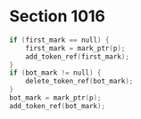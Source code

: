 # Section 1016

```c << Update the values of |first_mark| and |bot_mark| >>=
if (first_mark == null) {
    first_mark = mark_ptr(p);
    add_token_ref(first_mark);
}
if (bot_mark != null) {
    delete_token_ref(bot_mark);
}
bot_mark = mark_ptr(p);
add_token_ref(bot_mark);
```
